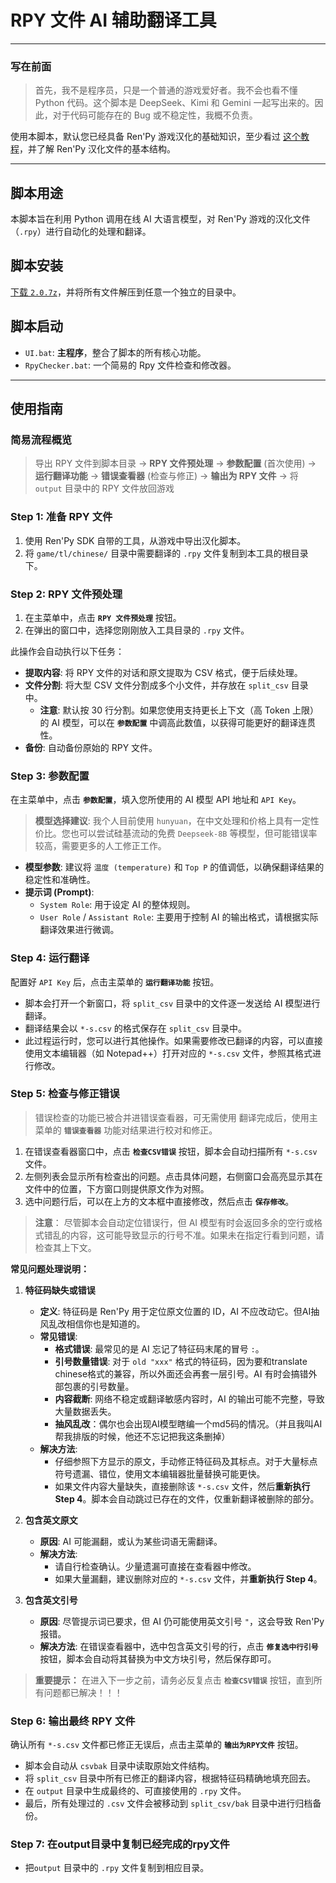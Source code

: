 # RPY 文件 AI 辅助翻译工具

---

### **写在前面**

> 首先，我不是程序员，只是一个普通的游戏爱好者。我不会也看不懂 Python 代码。这个脚本是 DeepSeek、Kimi 和 Gemini 一起写出来的。因此，对于代码可能存在的 Bug 或不稳定性，我概不负责。

使用本脚本，默认您已经具备 Ren'Py 游戏汉化的基础知识，至少看过 [这个教程](https://www.bilibili.com/opus/852578762356686848 "大概是我目前见过最好的Renpy游戏翻译教程V2.0")，并了解 Ren'Py 汉化文件的基本结构。

---

## **脚本用途**

本脚本旨在利用 Python 调用在线 AI 大语言模型，对 Ren'Py 游戏的汉化文件（`.rpy`）进行自动化的处理和翻译。

## **脚本安装**

[下载 `2.0.7z`](https://github.com/mystbat/renpy-tran/releases/tag/v2.0)，并将所有文件解压到任意一个独立的目录中。

## **脚本启动**

-   `UI.bat`: **主程序**，整合了脚本的所有核心功能。
-   `RpyChecker.bat`: 一个简易的 Rpy 文件检查和修改器。

---

## **使用指南**

### **简易流程概览**

> 导出 RPY 文件到脚本目录 -> **RPY 文件预处理** -> **参数配置** (首次使用) -> **运行翻译功能** -> **错误查看器** (检查与修正) -> **输出为 RPY 文件** -> 将 `output` 目录中的 RPY 文件放回游戏

### **Step 1: 准备 RPY 文件**

1.  使用 Ren'Py SDK 自带的工具，从游戏中导出汉化脚本。
2.  将 `game/tl/chinese/` 目录中需要翻译的 `.rpy` 文件复制到本工具的根目录下。

### **Step 2: RPY 文件预处理**

1.  在主菜单中，点击 **`RPY 文件预处理`** 按钮。
2.  在弹出的窗口中，选择您刚刚放入工具目录的 `.rpy` 文件。

此操作会自动执行以下任务：
-   **提取内容**: 将 RPY 文件的对话和原文提取为 CSV 格式，便于后续处理。
-   **文件分割**: 将大型 CSV 文件分割成多个小文件，并存放在 `split_csv` 目录中。
    -   **注意**: 默认按 30 行分割。如果您使用支持更长上下文（高 Token 上限）的 AI 模型，可以在 **`参数配置`** 中调高此数值，以获得可能更好的翻译连贯性。
-   **备份**: 自动备份原始的 RPY 文件。

### **Step 3: 参数配置**

在主菜单中，点击 **`参数配置`**，填入您所使用的 AI 模型 API 地址和 `API Key`。

> **模型选择建议**:
> 我个人目前使用 `hunyuan`，在中文处理和价格上具有一定性价比。您也可以尝试硅基流动的免费 `Deepseek-8B` 等模型，但可能错误率较高，需要更多的人工修正工作。

-   **模型参数**: 建议将 `温度 (temperature)` 和 `Top P` 的值调低，以确保翻译结果的稳定性和准确性。
-   **提示词 (Prompt)**:
    -   `System Role`: 用于设定 AI 的整体规则。
    -   `User Role` / `Assistant Role`: 主要用于控制 AI 的输出格式，请根据实际翻译效果进行微调。

### **Step 4: 运行翻译**

配置好 `API Key` 后，点击主菜单的 **`运行翻译功能`** 按钮。

-   脚本会打开一个新窗口，将 `split_csv` 目录中的文件逐一发送给 AI 模型进行翻译。
-   翻译结果会以 `*-s.csv` 的格式保存在 `split_csv` 目录中。
-   此过程运行时，您可以进行其他操作。如果需要修改已翻译的内容，可以直接使用文本编辑器（如 Notepad++）打开对应的 `*-s.csv` 文件，参照其格式进行修改。

### **Step 5: 检查与修正错误**

>错误检查的功能已被合并进错误查看器，可无需使用
翻译完成后，使用主菜单的 **`错误查看器`** 功能对结果进行校对和修正。

1.  在错误查看器窗口中，点击 **`检查CSV错误`** 按钮，脚本会自动扫描所有 `*-s.csv` 文件。
2.  左侧列表会显示所有检查出的问题。点击具体问题，右侧窗口会高亮显示其在文件中的位置，下方窗口则提供原文作为对照。
3.  选中问题行后，可以在上方的文本框中直接修改，然后点击 **`保存修改`**。

> **注意**：
> 尽管脚本会自动定位错误行，但 AI 模型有时会返回多余的空行或格式错乱的内容，这可能导致显示的行号不准。如果未在指定行看到问题，请检查其上下文。

**常见问题处理说明：**

1.  **特征码缺失或错误**
    -   **定义**: 特征码是 Ren'Py 用于定位原文位置的 ID，AI 不应改动它。但AI抽风乱改相信你也是知道的。
    -   **常见错误**:
        -   **格式错误**: 最常见的是 AI 忘记了特征码末尾的冒号 `:`。
        -   **引号数量错误**: 对于 `old "xxx"` 格式的特征码，因为要和translate chinese格式的兼容，所以外面还会再套一层引号。AI 有时会搞错外部包裹的引号数量。
        -   **内容截断**: 网络不稳定或翻译敏感内容时，AI 的输出可能不完整，导致大量数据丢失。
        -   **抽风乱改**：偶尔也会出现AI模型瞎编一个md5码的情况。（并且我叫AI帮我排版的时候，他还不忘记把我这条删掉）
    -   **解决方法**:
        -   仔细参照下方显示的原文，手动修正特征码及其标点。对于大量标点符号遗漏、错位，使用文本编辑器批量替换可能更快。
        -   如果文件内容大量缺失，直接删除该 `*-s.csv` 文件，然后**重新执行 Step 4**。脚本会自动跳过已存在的文件，仅重新翻译被删除的部分。

2.  **包含英文原文**
    -   **原因**: AI 可能漏翻，或认为某些词语无需翻译。
    -   **解决方法**:
        -   请自行检查确认。少量遗漏可直接在查看器中修改。
        -   如果大量漏翻，建议删除对应的 `*-s.csv` 文件，并**重新执行 Step 4**。

3.  **包含英文引号**
    -   **原因**: 尽管提示词已要求，但 AI 仍可能使用英文引号 `"`，这会导致 Ren'Py 报错。
    -   **解决方法**: 在错误查看器中，选中包含英文引号的行，点击 **`修复选中行引号`** 按钮，脚本会自动将其替换为中文方块引号，然后保存即可。

> **重要提示：**
> 在进入下一步之前，请务必反复点击 **`检查CSV错误`** 按钮，直到所有问题都已解决！！！

### **Step 6: 输出最终 RPY 文件**

确认所有 `*-s.csv` 文件都已修正无误后，点击主菜单的 **`输出为RPY文件`** 按钮。

-   脚本会自动从 `csvbak` 目录中读取原始文件结构。
-   将 `split_csv` 目录中所有已修正的翻译内容，根据特征码精确地填充回去。
-   在 `output` 目录中生成最终的、可直接使用的 `.rpy` 文件。
-   最后，所有处理过的 `.csv` 文件会被移动到 `split_csv/bak` 目录中进行归档备份。

### **Step 7: 在output目录中复制已经完成的rpy文件**

 -   把`output` 目录中的 `.rpy` 文件复制到相应目录。
